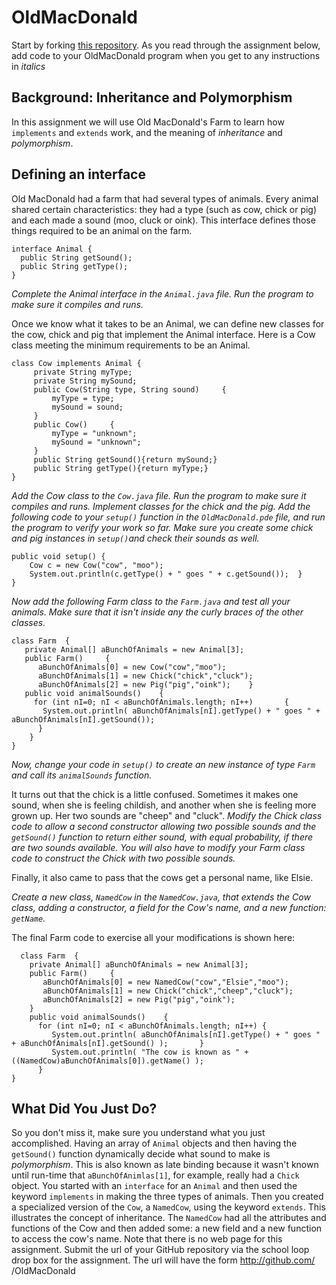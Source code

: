OldMacDonald
================


Start by forking [this repository](https://github.com/APCSLowell/OldMacDonald). As you read through the assignment below, add code to your OldMacDonald program when you get to any instructions in *italics*

Background: Inheritance and Polymorphism
----------------------------------------
In this assignment we will use Old MacDonald's Farm to learn how `implements` and `extends` work, and the meaning of *inheritance* and *polymorphism*.

Defining an interface
---------------------
Old MacDonald had a farm that had several types of animals. Every animal shared certain characteristics: they had a type (such as cow, chick or pig) and each made a sound (moo, cluck or oink). This interface defines those things required to be an animal on the farm.
```
interface Animal {
  public String getSound();
  public String getType();
}
```
*Complete the Animal interface in the `Animal.java` file. Run the program to make sure it compiles and runs.*

Once we know what it takes to be an Animal, we can define new classes for the cow, chick and pig that implement the Animal interface. Here is a Cow class meeting the minimum requirements to be an Animal.
```
class Cow implements Animal {
     private String myType;
     private String mySound;
     public Cow(String type, String sound)     {
         myType = type;
         mySound = sound;
     }
     public Cow()     {
         myType = "unknown";
         mySound = "unknown";
     }
     public String getSound(){return mySound;}
     public String getType(){return myType;}
}
```

*Add the Cow class to the `Cow.java` file.
Run the program to make sure it compiles and runs.
Implement classes for the chick and the pig.
Add the following code to your `setup()` function in the `OldMacDonald.pde` file, and run the program to verify your work so far. Make sure you create some chick and pig instances in `setup()`and check their sounds as well.*
```
public void setup() {
    Cow c = new Cow("cow", "moo");
    System.out.println(c.getType() + " goes " + c.getSound());  }
}
```
*Now add the following Farm class to the `Farm.java` and test all your animals. Make sure that it isn't inside any the curly braces of the other classes.*
```
class Farm  {
   private Animal[] aBunchOfAnimals = new Animal[3];
   public Farm()     {
      aBunchOfAnimals[0] = new Cow("cow","moo");
      aBunchOfAnimals[1] = new Chick("chick","cluck");
      aBunchOfAnimals[2] = new Pig("pig","oink");    }
   public void animalSounds()    {
     for (int nI=0; nI < aBunchOfAnimals.length; nI++)       {
       System.out.println( aBunchOfAnimals[nI].getType() + " goes " + aBunchOfAnimals[nI].getSound());
      }
    }
}
```
*Now, change your code in `setup()` to create an new instance of type `Farm` and call its `animalSounds` function.*

It turns out that the chick is a little confused. Sometimes it makes one sound, when she is feeling childish, and another when she is feeling more grown up. Her two sounds are "cheep" and "cluck".
*Modify the Chick class code to allow a second constructor allowing two possible sounds and the `getSound()` function to return either sound, with equal probability, if there are two sounds available.
You will also have to modify your Farm class code to construct the Chick with two possible sounds.*

Finally, it also came to pass that the cows get a personal name, like Elsie.

*Create a new class, `NamedCow` in the `NamedCow.java`, that extends the Cow class, adding a constructor, a field for the Cow's name, and a new function: `getName`.*

The final Farm code to exercise all your modifications is shown here:
```
  class Farm  {
    private Animal[] aBunchOfAnimals = new Animal[3];
    public Farm()     {
       aBunchOfAnimals[0] = new NamedCow("cow","Elsie","moo");
       aBunchOfAnimals[1] = new Chick("chick","cheep","cluck");
       aBunchOfAnimals[2] = new Pig("pig","oink");
    }
    public void animalSounds()    {
      for (int nI=0; nI < aBunchOfAnimals.length; nI++) {
         System.out.println( aBunchOfAnimals[nI].getType() + " goes " + aBunchOfAnimals[nI].getSound() );       }
         System.out.println( "The cow is known as " + ((NamedCow)aBunchOfAnimals[0]).getName() );
      }
}
```
What Did You Just Do?
---------------------
So you don't miss it, make sure you understand what you just accomplished. Having an array of `Animal` objects and then having the `getSound()` function dynamically decide what sound to make is *polymorphism*. This is also known as late binding because it wasn't known until run-time that `aBunchOfAnimlas[1]`, for example, really had a `Chick` object. You started with an `interface` for an `Animal` and then used the keyword `implements` in making the three types of animals. Then you created a specialized version of the `Cow`, a `NamedCow`, using the keyword `extends`. This illustrates the concept of inheritance. The `NamedCow` had all the attributes and functions of the Cow and then added some: a new field and a new function to access the cow's name.
Note that there is no web page for this assignment. Submit the url of your GitHub repository via the school loop drop box for the assignment. The url will have the form
http://github.com/ <your github username >/OldMacDonald
